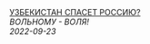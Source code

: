<!--2022-09-23 04:29:41-->
<div class="yb">
  <a class="nodecor" href="/posts.html?puteshestviya/uzbekistan_spaset_rossiju">
    <img class="preview" data-videoid="p4tFRlGK9fg" src="https://i1.ytimg.com/vi/p4tFRlGK9fg/hqdefault.jpg" align="middle" alt="">
  </a>
  <div class="inlbl text">
    <a class="nodecor" href="/posts.html?puteshestviya/uzbekistan_spaset_rossiju">УЗБЕКИСТАН СПАСЕТ РОССИЮ?</a><br>
    <i class="smaller2">ВОЛЬНОМУ - ВОЛЯ!</i><br>
    <i class="smaller3">2022-09-23</i>
  </div>
</div>
